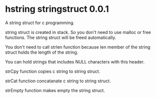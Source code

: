 # hstring stringstruct 0.0.1
A string struct for c programming.

string struct is created in stack. So you don't need to use malloc or free functions. The string struct will be freed automatically.

You don't need to call strlen function because len member of the string struct holds the length of the string.

You can hold strings that includes NULL characters with this header.

strCpy function copies c string to string struct.

strCat function concatanate c string to string struct.

strEmpty function makes empty the string struct.



